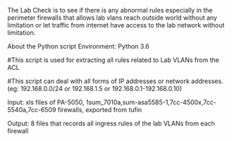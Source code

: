The Lab Check is to see if there is any abnormal rules especially in the perimeter firewalls that allows lab vlans reach outside world without any limitation or let traffic from internet have access to the lab network without limitation. 

About the Python script
Environment: Python 3.6 

#This script is used for extracting all rules related to Lab VLANs from the ACL

#This script can deal with all forms of IP addresses or network addresses. (eg: 192.168.0.0/24 or 192.168.1.5 or 192.168.0.1-192.168.0.10)

Input: xls files of PA-5050, 1sum_7010a,sum-asa5585-1,7cc-4500x,7cc-5540a,7cc-6509 firewalls, exported from tufin

Output: 8 files that records all ingress rules of the lab VLANs from each firewall
